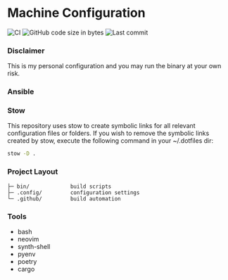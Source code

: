 # Machine Configuration
![CI](https://github.com/MarkoM-dot/.dotfiles/actions/workflows/build.yml/badge.svg)
![GitHub code size in bytes](https://img.shields.io/github/languages/code-size/MarkoM-dot/.dotfiles)
![Last commit](https://img.shields.io/github/last-commit/MarkoM-dot/.dotfiles?color=orange)

### Disclaimer
This is my personal configuration and you may run the binary at your own risk.

### Ansible

### Stow

This repository uses stow to create symbolic links for all relevant configuration files or folders.
If you wish to remove the symbolic links created by stow, execute the following command in your ~/.dotfiles dir:

```bash
stow -D .
```

### Project Layout


    ├─ bin/             build scripts
    ├─ .config/         configuration settings
    └─ .github/         build automation

### Tools

- bash
- neovim
- synth-shell
- pyenv
- poetry
- cargo
